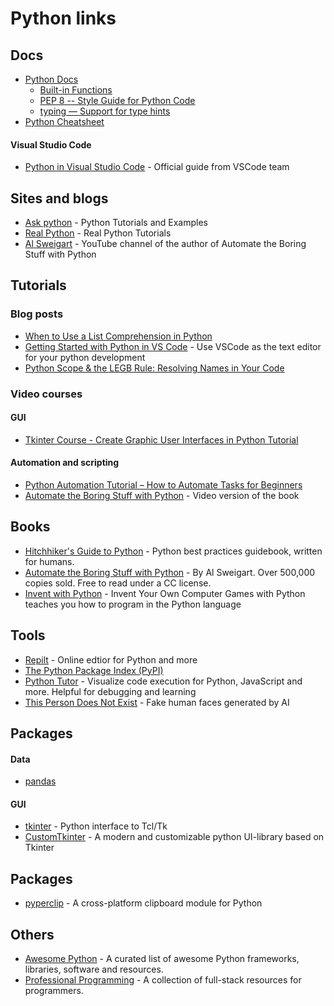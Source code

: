 # Python links

## Docs

- [Python Docs](https://docs.python.org/3/)
  - [Built-in Functions](https://docs.python.org/3/library/functions.html)
  - [PEP 8 -- Style Guide for Python Code](https://www.python.org/dev/peps/pep-0008/)
  - [typing — Support for type hints](https://docs.python.org/3/library/typing.html)
- [Python Cheatsheet](https://www.pythoncheatsheet.org/)

#### Visual Studio Code

- [Python in Visual Studio Code](https://code.visualstudio.com/docs/languages/python) - Official guide from VSCode team

## Sites and blogs

- [Ask python](https://www.askpython.com/) - Python Tutorials and Examples
- [Real Python](https://realpython.com/) - Real Python Tutorials
- [Al Sweigart](https://www.youtube.com/@Albert10110) - YouTube channel of the author of Automate the Boring Stuff with Python

## Tutorials

### Blog posts

- [When to Use a List Comprehension in Python](https://realpython.com/list-comprehension-python/)
- [Getting Started with Python in VS Code](https://code.visualstudio.com/docs/python/python-tutorial) - Use VSCode as the text editor for your python development
- [Python Scope & the LEGB Rule: Resolving Names in Your Code](https://realpython.com/python-scope-legb-rule/)

### Video courses

#### GUI

- [Tkinter Course - Create Graphic User Interfaces in Python Tutorial](https://www.youtube.com/watch?v=YXPyB4XeYLA)

#### Automation and scripting

- [Python Automation Tutorial – How to Automate Tasks for Beginners](https://www.youtube.com/watch?v=s8XjEuplx_U)
- [Automate the Boring Stuff with Python](https://www.youtube.com/playlist?list=PL0-84-yl1fUnRuXGFe_F7qSH1LEnn9LkW) - Video version of the book

## Books

- [Hitchhiker's Guide to Python](https://github.com/realpython/python-guide) - Python best practices guidebook, written for humans.
- [Automate the Boring Stuff with Python](https://automatetheboringstuff.com/) - By Al Sweigart. Over 500,000 copies sold. Free to read under a CC license.
- [Invent with Python](https://inventwithpython.com/invent4thed/) - Invent Your Own Computer Games with Python teaches you how to program in the Python language

## Tools

- [Repilt](https://replit.com/~) - Online edtior for Python and more
- [The Python Package Index (PyPI)](https://pypi.org/)
- [Python Tutor](https://pythontutor.com/) - Visualize code execution for Python, JavaScript and more. Helpful for debugging and learning
- [This Person Does Not Exist](https://thispersondoesnotexist.com/) - Fake human faces generated by AI

## Packages

#### Data

- [pandas](https://github.com/pandas-dev/pandas/)

#### GUI

- [tkinter](https://docs.python.org/3/library/tkinter.html) - Python interface to Tcl/Tk
- [CustomTkinter](https://github.com/TomSchimansky/CustomTkinter) - A modern and customizable python UI-library based on Tkinter

## Packages

- [pyperclip](https://pypi.org/project/pyperclip/) - A cross-platform clipboard module for Python

## Others

- [Awesome Python](https://github.com/vinta/awesome-python) - A curated list of awesome Python frameworks, libraries, software and resources.
- [Professional Programming](https://github.com/charlax/professional-programming) - A collection of full-stack resources for programmers.
